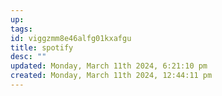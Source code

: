 ```yaml
---
up: 
tags: 
id: viggzmm8e46alfg01kxafgu
title: spotify
desc: ""
updated: Monday, March 11th 2024, 6:21:10 pm
created: Monday, March 11th 2024, 12:44:11 pm
---
```

